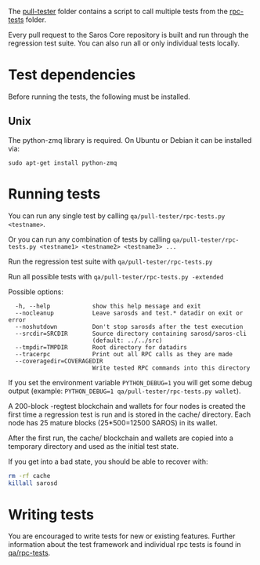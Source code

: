 The [pull-tester](/qa/pull-tester/) folder contains a script to call
multiple tests from the [rpc-tests](/qa/rpc-tests/) folder.

Every pull request to the Saros Core repository is built and run through
the regression test suite. You can also run all or only individual
tests locally.

Test dependencies
=================
Before running the tests, the following must be installed.

Unix
----
The python-zmq library is required. On Ubuntu or Debian it can be installed via: 
```
sudo apt-get install python-zmq
```

Running tests
=============

You can run any single test by calling `qa/pull-tester/rpc-tests.py <testname>`.

Or you can run any combination of tests by calling `qa/pull-tester/rpc-tests.py <testname1> <testname2> <testname3> ...`

Run the regression test suite with `qa/pull-tester/rpc-tests.py`

Run all possible tests with `qa/pull-tester/rpc-tests.py -extended`

Possible options:

```
  -h, --help            show this help message and exit
  --nocleanup           Leave sarosds and test.* datadir on exit or error
  --noshutdown          Don't stop sarosds after the test execution
  --srcdir=SRCDIR       Source directory containing sarosd/saros-cli
                        (default: ../../src)
  --tmpdir=TMPDIR       Root directory for datadirs
  --tracerpc            Print out all RPC calls as they are made
  --coveragedir=COVERAGEDIR
                        Write tested RPC commands into this directory
```

If you set the environment variable `PYTHON_DEBUG=1` you will get some debug
output (example: `PYTHON_DEBUG=1 qa/pull-tester/rpc-tests.py wallet`).

A 200-block -regtest blockchain and wallets for four nodes
is created the first time a regression test is run and
is stored in the cache/ directory. Each node has 25 mature
blocks (25*500=12500 SAROS) in its wallet.

After the first run, the cache/ blockchain and wallets are
copied into a temporary directory and used as the initial
test state.

If you get into a bad state, you should be able
to recover with:

```bash
rm -rf cache
killall sarosd
```

Writing tests
=============
You are encouraged to write tests for new or existing features.
Further information about the test framework and individual rpc
tests is found in [qa/rpc-tests](/qa/rpc-tests).
